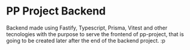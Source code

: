 # PP Project Backend

Backend made using Fastify, Typescript, Prisma, Vitest and other tecnologies with the purpose to serve the frontend of pp-project, that is going to be created later after the end of the backend project. :p

